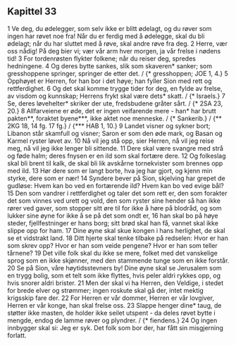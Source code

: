 ## Kapittel 33

1 Ve deg, du ødelegger, som selv ikke er blitt ødelagt, og du røver som ingen har røvet noe fra! Når du er ferdig med å ødelegge, skal du bli ødelagt; når du har sluttet med å røve, skal andre røve fra deg.
2 Herre, vær oss nådig! På deg bier vi; vær vår arm hver morgen, ja vår frelse i nødens tid!
3 For tordenrøsten flykter folkene; når du reiser deg, spredes hedningene.
4 Og deres bytte sankes, slik som skaveren* sanker; som gresshoppene springer, springer de etter det. / {* gresshoppen; JOE 1, 4.}
5 Opphøyet er Herren, for han bor i det høye; han fyller Sion med rett og rettferdighet.
6 Og det skal komme trygge tider for deg, en fylde av frelse, av visdom og kunnskap; Herrens frykt skal være dets* skatt. / {* Israels.}
7 Se, deres løvehelter* skriker der ute, fredsbudene gråter sårt. / {* 2SA 23, 20.}
8 Allfarveiene er øde, det er ingen veifarende mere - han* har brutt pakten**, foraktet byene***, ikke aktet noe menneske. / {* Sankerib.} / {** 2KG 18, 14 fg. 17 fg.} / {*** HAB 1, 10.}
9 Landet visner og sykner bort; Libanon står skamfull og visner; Saron er som den øde mark, og Basan og Karmel ryster løvet av.
10 Nå vil jeg stå opp, sier Herren, nå vil jeg reise meg, nå vil jeg ikke lenger bli sittende.
11 Dere skal være svangre med strå og føde halm; deres fnysen er en ild som skal fortære dere.
12 Og folkeslag skal bli brent til kalk, de skal bli lik avskårne tornekvister som brennes opp med ild.
13 Hør dere som er langt borte, hva jeg har gjort, og kjenn min styrke, dere som er nær!
14 Syndere bever på Sion, skjelving har grepet de gudløse: Hvem kan bo ved en fortærende ild? Hvem kan bo ved evige bål?
15 Den som vandrer i rettferdighet og taler det som rett er, den som forakter det som vinnes ved urett og vold, den som ryster sine hender så han ikke rører ved gaver, som stopper sitt øre til for ikke å høre på blodråd, og som lukker sine øyne for ikke å se på det som ondt er,
16 han skal bo på høye steder, fjellfestninger er hans borg; sitt brød skal han få, vannet skal ikke slippe opp for ham.
17 Dine øyne skal skue kongen i hans herlighet, de skal se et vidstrakt land.
18 Ditt hjerte skal tenke tilbake på redselen: Hvor er han som skrev opp? Hvor er han som veide pengene? Hvor er han som teller tårnene?
19 Det ville folk skal du ikke se mere, folket med det vanskelige sprog som en ikke skjønner, med den stammende tunge som en ikke forstår.
20 Se på Sion, våre høytidsstevners by! Dine øyne skal se Jerusalem som en trygg bolig, som et telt som ikke flyttes, hvis peler aldri rykkes opp, og hvis snorer aldri brister.
21 Men der skal vi ha Herren, den Veldige, i stedet for brede elver og strømmer; ingen roskute skal gå der, intet mektig krigsskip fare der.
22 For Herren er vår dommer, Herren er vår lovgiver, Herren er vår konge, han skal frelse oss.
23 Slappe henger dine* taug, de støtter ikke masten, de holder ikke seilet utspent - da deles røvet bytte i mengde, endog de lamme røver og plyndrer. / {* fiendens.}
24 Og ingen innbygger skal si: Jeg er syk. Det folk som bor der, har fått sin misgjerning forlatt.
